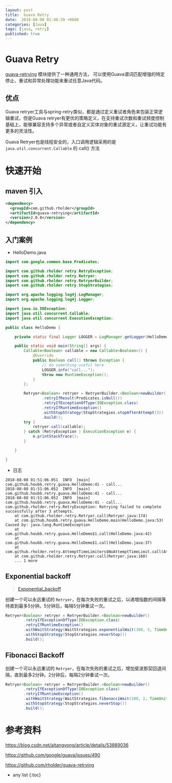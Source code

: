 ```yaml
---
layout: post
title:  Guava Retry
date:  2018-08-08 01:40:39 +0800
categories: [Java]
tags: [java, retry]
published: true
---
```


# Guava Retry

[guava-retrying](https://github.com/rholder/guava-retrying) 模块提供了一种通用方法，
可以使用Guava谓词匹配增强的特定停止、重试和异常处理功能来重试任意Java代码。

## 优点

Guava retryer工具与spring-retry类似，都是通过定义重试者角色来包装正常逻辑重试，但是Guava retryer有更优的策略定义，在支持重试次数和重试频度控制基础上，能够兼容支持多个异常或者自定义实体对象的重试源定义，让重试功能有更多的灵活性。

Guava Retryer也是线程安全的，入口调用逻辑采用的是 `java.util.concurrent.Callable` 的 call() 方法


# 快速开始

## maven 引入

```xml
<dependency>
  <groupId>com.github.rholder</groupId>
  <artifactId>guava-retrying</artifactId>
  <version>2.0.0</version>
</dependency>
```

## 入门案例

- HelloDemo.java

```java
import com.google.common.base.Predicates;

import com.github.rholder.retry.RetryException;
import com.github.rholder.retry.Retryer;
import com.github.rholder.retry.RetryerBuilder;
import com.github.rholder.retry.StopStrategies;

import org.apache.logging.log4j.LogManager;
import org.apache.logging.log4j.Logger;

import java.io.IOException;
import java.util.concurrent.Callable;
import java.util.concurrent.ExecutionException;

public class HelloDemo {

    private static final Logger LOGGER = LogManager.getLogger(HelloDemo.class);

    public static void main(String[] args) {
        Callable<Boolean> callable = new Callable<Boolean>() {
            @Override
            public Boolean call() throws Exception {
                // do something useful here
                LOGGER.info("call...");
                throw new RuntimeException();
            }
        };

        Retryer<Boolean> retryer = RetryerBuilder.<Boolean>newBuilder()
                .retryIfResult(Predicates.isNull())
                .retryIfExceptionOfType(IOException.class)
                .retryIfRuntimeException()
                .withStopStrategy(StopStrategies.stopAfterAttempt(3))
                .build();
        try {
            retryer.call(callable);
        } catch (RetryException | ExecutionException e) {
            e.printStackTrace();
        }

    }

}
```

- 日志

```
2018-08-08 01:51:06.051  INFO  [main] com.github.houbb.retry.guava.HelloDemo:41 - call...
2018-08-08 01:51:06.052  INFO  [main] com.github.houbb.retry.guava.HelloDemo:41 - call...
2018-08-08 01:51:06.052  INFO  [main] com.github.houbb.retry.guava.HelloDemo:41 - call...
com.github.rholder.retry.RetryException: Retrying failed to complete successfully after 3 attempts.
	at com.github.rholder.retry.Retryer.call(Retryer.java:174)
	at com.github.houbb.retry.guava.HelloDemo.main(HelloDemo.java:53)
Caused by: java.lang.RuntimeException
	at com.github.houbb.retry.guava.HelloDemo$1.call(HelloDemo.java:42)
	at com.github.houbb.retry.guava.HelloDemo$1.call(HelloDemo.java:37)
	at com.github.rholder.retry.AttemptTimeLimiters$NoAttemptTimeLimit.call(AttemptTimeLimiters.java:78)
	at com.github.rholder.retry.Retryer.call(Retryer.java:160)
	... 1 more
```

## Exponential backoff

> [Exponential_backoff](https://en.wikipedia.org/wiki/Exponential_backoff)

创建一个可以永远重试的 `Retryer`，在每次失败的重试之后，以递增指数的间隔等待直到最多5分钟。5分钟后，每隔5分钟重试一次。

```java
Retryer<Boolean> retryer = RetryerBuilder.<Boolean>newBuilder()
        .retryIfExceptionOfType(IOException.class)
        .retryIfRuntimeException()
        .withWaitStrategy(WaitStrategies.exponentialWait(100, 5, TimeUnit.MINUTES))
        .withStopStrategy(StopStrategies.neverStop())
        .build();
```

## Fibonacci Backoff

创建一个可以永远重试的 `Retryer`，在每次失败的重试之后，增加斐波那契回退间隔，直到最多2分钟。2分钟后，每隔2分钟重试一次。

```java
Retryer<Boolean> retryer = RetryerBuilder.<Boolean>newBuilder()
        .retryIfExceptionOfType(IOException.class)
        .retryIfRuntimeException()
        .withWaitStrategy(WaitStrategies.fibonacciWait(100, 2, TimeUnit.MINUTES))
        .withStopStrategy(StopStrategies.neverStop())
        .build();
```

# 参考资料

https://blog.csdn.net/aitangyong/article/details/53889036

https://github.com/google/guava/issues/490

https://github.com/rholder/guava-retrying

* any list
{:toc}